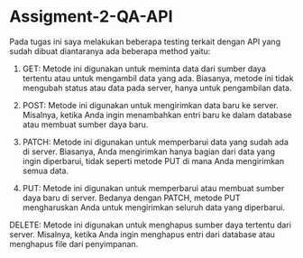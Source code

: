 # Assigment-2-QA-API

Pada tugas ini saya melakukan beberapa testing terkait dengan API yang sudah dibuat diantaranya ada beberapa method yaitu:

1. GET: Metode ini digunakan untuk meminta data dari sumber daya tertentu atau untuk mengambil data yang ada. Biasanya, metode ini tidak mengubah status atau data pada server, hanya untuk pengambilan data.

2. POST: Metode ini digunakan untuk mengirimkan data baru ke server. Misalnya, ketika Anda ingin menambahkan entri baru ke dalam database atau membuat sumber daya baru.

3. PATCH: Metode ini digunakan untuk memperbarui data yang sudah ada di server. Biasanya, Anda mengirimkan hanya bagian dari data yang ingin diperbarui, tidak seperti metode PUT di mana Anda mengirimkan semua data.

4. PUT: Metode ini digunakan untuk memperbarui atau membuat sumber daya baru di server. Bedanya dengan PATCH, metode PUT mengharuskan Anda untuk mengirimkan seluruh data yang diperbarui.

DELETE: Metode ini digunakan untuk menghapus sumber daya tertentu dari server. Misalnya, ketika Anda ingin menghapus entri dari database atau menghapus file dari penyimpanan.